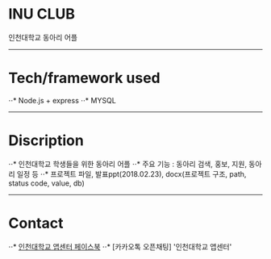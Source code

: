 # INU CLUB
 인천대학교 동아리 어플

---
# Tech/framework used
⋅⋅* Node.js + express
⋅⋅* MYSQL

---
# Discription
⋅⋅* 인천대학교 학생들을 위한 동아리 어플
⋅⋅* 주요 기능 : 동아리 검색, 홍보, 지원, 동아리 일정 등
⋅⋅* 프로젝트 파일, 발표ppt(2018.02.23), docx(프로젝트 구조, path, status code, value, db)

---
# Contact
⋅⋅* [인천대학교 앱센터 페이스북](https://www.facebook.com/INUAppCenter/ "인천대학교 앱센터")
⋅⋅* [카카오톡 오픈채팅] '인천대학교 앱센터'
